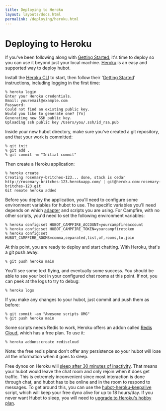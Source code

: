 ```yaml
---
title: Deploying to Heroku
layout: layouts/docs.html
permalink: /deploying/heroku.html
---
```


# Deploying to Heroku

If you've been following along with [Getting Started](../index.md), it's time to deploy so you can use it beyond just your local machine.
[Heroku](http://www.heroku.com/) is an easy and supported way to deploy hubot.

Install the [Heroku CLI](https://devcenter.heroku.com/articles/heroku-cli) to start, then follow their '[Getting Started](https://devcenter.heroku.com/articles/heroku-cli#getting-started)' instructions, including logging in the first time:

    % heroku login
    Enter your Heroku credentials.
    Email: youremail@example.com
    Password:
    Could not find an existing public key.
    Would you like to generate one? [Yn]
    Generating new SSH public key.
    Uploading ssh public key /Users/you/.ssh/id_rsa.pub

Inside your new hubot directory, make sure you've created a git repository, and that your work is committed:

    % git init
    % git add .
    % git commit -m "Initial commit"

Then create a Heroku application:

    % heroku create
    Creating rosemary-britches-123... done, stack is cedar
    http://rosemary-britches-123.herokuapp.com/ | git@heroku.com:rosemary-britches-123.git
    Git remote heroku added

Before you deploy the application, you'll need to configure some environment
variables for hubot to use. The specific variables you'll need depends on which
[adapter](../adapters.md) and scripts you are using. For Campfire, with no other
scripts, you'd need to set the following environment variables:

    % heroku config:set HUBOT_CAMPFIRE_ACCOUNT=yourcampfireaccount
    % heroku config:set HUBOT_CAMPFIRE_TOKEN=yourcampfiretoken
    % heroku config:set HUBOT_CAMPFIRE_ROOMS=comma,separated,list,of,rooms,to,join

At this point, you are ready to deploy and start chatting. With Heroku, that's a
git push away:

    % git push heroku main

You'll see some text flying, and eventually some success. You should be able to
see your bot in your configured chat rooms at this point. If not, you can peek
at the logs to try to debug:

    % heroku logs

If you make any changes to your hubot, just commit and push them as
before:

    % git commit -am "Awesome scripts OMG"
    % git push heroku main

Some scripts needs Redis to work, Heroku offers an addon called [Redis Cloud](https://addons.heroku.com/rediscloud), which has a free plan. To use it:

    % heroku addons:create rediscloud

Note: the free redis plans don't offer any persistence so your hubot will lose all the information when it goes to sleep.

Free dynos on Heroku will [sleep after 30 minutes of inactivity](https://devcenter.heroku.com/articles/dyno-sleeping). That means your hubot would leave the chat room and only rejoin when it does get traffic. This is extremely inconvenient since most interaction is done through chat, and hubot has to be online and in the room to respond to messages. To get around this, you can use the [hubot-heroku-keepalive](https://github.com/hubot-scripts/hubot-heroku-keepalive) script, which will keep your free dyno alive for up to 18 hours/day. If you never want Hubot to sleep, you will need to [upgrade to Heroku's hobby plan](https://www.heroku.com/pricing).
